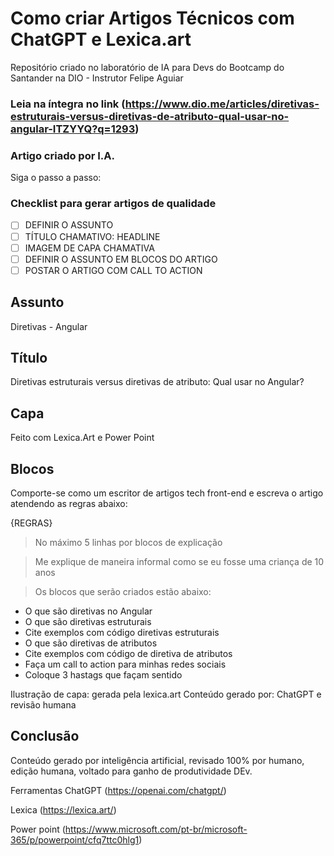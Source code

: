 
# Como criar Artigos Técnicos com ChatGPT e Lexica.art

Repositório criado no laboratório de IA para Devs do Bootcamp do Santander na DIO - Instrutor Felipe Aguiar
### Leia na íntegra no link (https://www.dio.me/articles/diretivas-estruturais-versus-diretivas-de-atributo-qual-usar-no-angular-ITZYYQ?q=1293)

### Artigo criado por I.A. 
Siga o passo a passo: 

### Checklist para gerar artigos de qualidade
- [ ] DEFINIR O ASSUNTO
- [ ] TÍTULO CHAMATIVO: HEADLINE
- [ ] IMAGEM DE CAPA CHAMATIVA
- [ ] DEFINIR O ASSUNTO EM BLOCOS DO ARTIGO
- [ ] POSTAR O ARTIGO COM CALL TO ACTION

## Assunto
Diretivas - Angular

## Título
Diretivas estruturais versus diretivas de atributo: Qual usar no Angular?

## Capa
Feito com Lexica.Art e Power Point


## Blocos
Comporte-se como um escritor de artigos tech front-end e escreva o artigo atendendo as regras abaixo:

{REGRAS}
> No máximo 5 linhas por blocos de explicação

> Me explique de maneira informal como se eu fosse uma criança de 10 anos

> Os blocos que serão criados estão abaixo:
- O que são diretivas no Angular
- O que são diretivas estruturais
- Cite exemplos com código diretivas estruturais
- O que são diretivas de atributos
- Cite exemplos com código de diretiva de atributos
- Faça um call to action para minhas redes sociais
- Coloque 3 hastags que façam sentido

Ilustração de capa: gerada pela lexica.art
Conteúdo gerado por: ChatGPT e revisão humana

## Conclusão
Conteúdo gerado por inteligência artificial, revisado 100% por humano, edição humana, voltado para ganho de produtividade DEv.


Ferramentas 
ChatGPT (https://openai.com/chatgpt/)

Lexica  (https://lexica.art/)

Power point (https://www.microsoft.com/pt-br/microsoft-365/p/powerpoint/cfq7ttc0hlg1)

